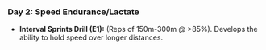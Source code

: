 ### Day 2: Speed Endurance/Lactate
- **Interval Sprints Drill (E1):** (Reps of 150m-300m @ >85%). Develops the ability to hold speed over longer distances.
